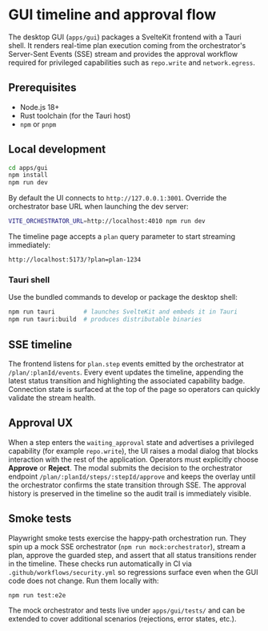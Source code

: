 # GUI timeline and approval flow

The desktop GUI (`apps/gui`) packages a SvelteKit frontend with a Tauri shell. It renders real-time plan execution coming from the orchestrator's Server-Sent Events (SSE) stream and provides the approval workflow required for privileged capabilities such as `repo.write` and `network.egress`.

## Prerequisites

* Node.js 18+
* Rust toolchain (for the Tauri host)
* `npm` or `pnpm`

## Local development

```bash
cd apps/gui
npm install
npm run dev
```

By default the UI connects to `http://127.0.0.1:3001`. Override the orchestrator base URL when launching the dev server:

```bash
VITE_ORCHESTRATOR_URL=http://localhost:4010 npm run dev
```

The timeline page accepts a `plan` query parameter to start streaming immediately:

```
http://localhost:5173/?plan=plan-1234
```

### Tauri shell

Use the bundled commands to develop or package the desktop shell:

```bash
npm run tauri        # launches SvelteKit and embeds it in Tauri
npm run tauri:build  # produces distributable binaries
```

## SSE timeline

The frontend listens for `plan.step` events emitted by the orchestrator at `/plan/:planId/events`. Every event updates the timeline, appending the latest status transition and highlighting the associated capability badge. Connection state is surfaced at the top of the page so operators can quickly validate the stream health.

## Approval UX

When a step enters the `waiting_approval` state and advertises a privileged capability (for example `repo.write`), the UI raises a modal dialog that blocks interaction with the rest of the application. Operators must explicitly choose **Approve** or **Reject**. The modal submits the decision to the orchestrator endpoint `/plan/:planId/steps/:stepId/approve` and keeps the overlay until the orchestrator confirms the state transition through SSE. The approval history is preserved in the timeline so the audit trail is immediately visible.

## Smoke tests

Playwright smoke tests exercise the happy-path orchestration run. They spin up a mock SSE orchestrator (`npm run mock:orchestrator`), stream a plan, approve the guarded step, and assert that all status transitions render in the timeline. These checks run automatically in CI via `.github/workflows/security.yml` so regressions surface even when the GUI code does not change. Run them locally with:

```bash
npm run test:e2e
```

The mock orchestrator and tests live under `apps/gui/tests/` and can be extended to cover additional scenarios (rejections, error states, etc.).
